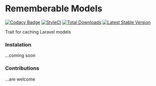 # Rememberable Models
[![Codacy Badge](https://api.codacy.com/project/badge/Grade/36ec1babaf3e413793c41c54088baa86)](https://www.codacy.com/app/laravel-enso/rememberable-models?utm_source=github.com&utm_medium=referral&utm_content=laravel-enso/rememberable-models&utm_campaign=badger)
[![StyleCI](https://styleci.io/repos/90758167/shield?branch=master)](https://styleci.io/repos/90758167)
[![Total Downloads](https://poser.pugx.org/laravel-enso/rememberable-models/downloads)](https://packagist.org/packages/laravel-enso/rememberable-models)
[![Latest Stable Version](https://poser.pugx.org/laravel-enso/rememberable-models/version)](https://packagist.org/packages/laravel-enso/rememberable-models)

Trait for caching Laravel models

### Instalation

...coming soon

### Contributions

...are welcome